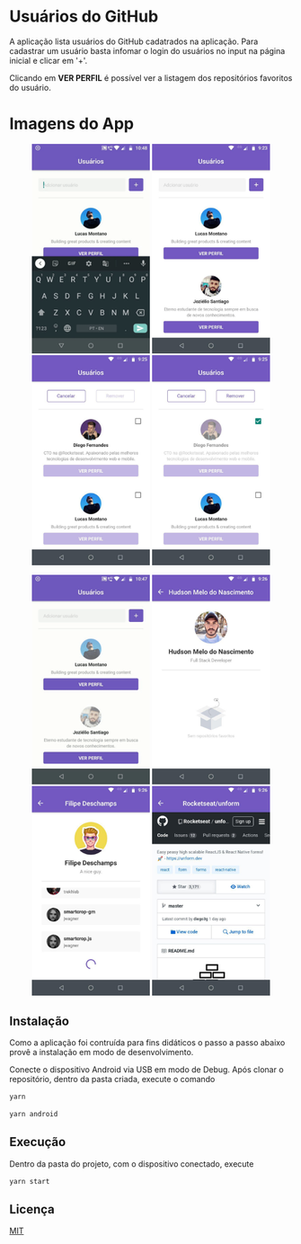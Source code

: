 # Usuários do GitHub

A aplicação lista usuários do GitHub cadatrados na aplicação. Para cadastrar um usuário basta infomar o login do usuários no input na página inicial e clicar em '+'.

Clicando em <strong>VER PERFIL</strong> é possível ver a listagem dos repositórios favoritos do usuário.

# Imagens do App
<p align="center">
  <img src=".github/github-users-1.gif" width="210px"} />
  <img src=".github/user-list.jpg" width="210px"} />
  <img src=".github/mark-user-to-remove.jpg" width="210px"} />
  <img src=".github/remove-user.jpg" width="210px"} />
</p>
<p align="center">
  <img src=".github/github-users-2.gif" width="210px"} />
  <img src=".github/without-starred-list.jpg" width="210px"} />
  <img src=".github/view-starred-list.jpg" width="210px"} />
  <img src=".github/open-repository.jpg" width="210px"} />
</p>

## Instalação

Como a aplicação foi contruída para fins didáticos o passo a passo abaixo provê a instalação em modo de desenvolvimento.

Conecte o dispositivo Android via USB em modo de Debug. Após clonar o repositório, dentro da pasta criada, execute o comando

```bash
yarn
```
```bash
yarn android
```

## Execução

Dentro da pasta do projeto, com o dispositivo conectado, execute

```bash
yarn start
```

## Licença
[MIT](https://choosealicense.com/licenses/mit/)
